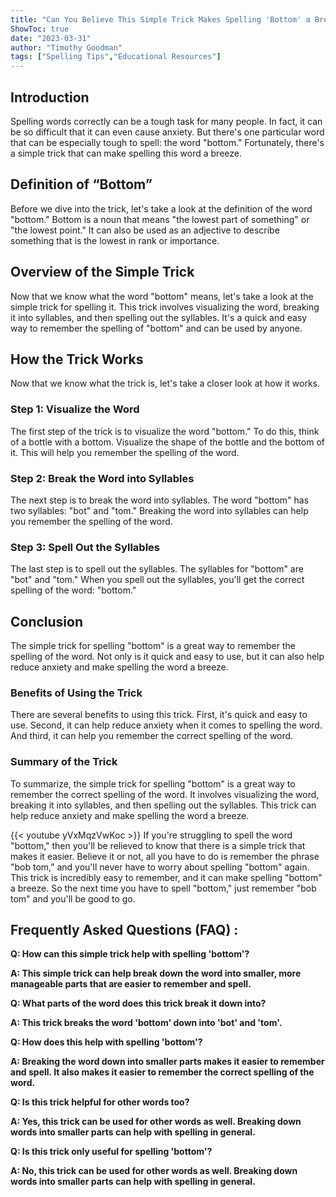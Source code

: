 ```yaml
---
title: "Can You Believe This Simple Trick Makes Spelling 'Bottom' a Breeze!"
ShowToc: true 
date: "2023-03-31"
author: "Timothy Goodman" 
tags: ["Spelling Tips","Educational Resources"]
---
```

## Introduction

Spelling words correctly can be a tough task for many people. In fact, it can be so difficult that it can even cause anxiety. But there's one particular word that can be especially tough to spell: the word "bottom." Fortunately, there's a simple trick that can make spelling this word a breeze. 

## Definition of “Bottom”

Before we dive into the trick, let's take a look at the definition of the word "bottom." Bottom is a noun that means "the lowest part of something" or "the lowest point." It can also be used as an adjective to describe something that is the lowest in rank or importance. 

## Overview of the Simple Trick

Now that we know what the word "bottom" means, let's take a look at the simple trick for spelling it. This trick involves visualizing the word, breaking it into syllables, and then spelling out the syllables. It's a quick and easy way to remember the spelling of "bottom" and can be used by anyone. 

## How the Trick Works

Now that we know what the trick is, let's take a closer look at how it works. 

### Step 1: Visualize the Word

The first step of the trick is to visualize the word "bottom." To do this, think of a bottle with a bottom. Visualize the shape of the bottle and the bottom of it. This will help you remember the spelling of the word. 

### Step 2: Break the Word into Syllables

The next step is to break the word into syllables. The word "bottom" has two syllables: "bot" and "tom." Breaking the word into syllables can help you remember the spelling of the word. 

### Step 3: Spell Out the Syllables

The last step is to spell out the syllables. The syllables for "bottom" are "bot" and "tom." When you spell out the syllables, you'll get the correct spelling of the word: "bottom." 

## Conclusion

The simple trick for spelling "bottom" is a great way to remember the spelling of the word. Not only is it quick and easy to use, but it can also help reduce anxiety and make spelling the word a breeze. 

### Benefits of Using the Trick

There are several benefits to using this trick. First, it's quick and easy to use. Second, it can help reduce anxiety when it comes to spelling the word. And third, it can help you remember the correct spelling of the word. 

### Summary of the Trick

To summarize, the simple trick for spelling "bottom" is a great way to remember the correct spelling of the word. It involves visualizing the word, breaking it into syllables, and then spelling out the syllables. This trick can help reduce anxiety and make spelling the word a breeze.

{{< youtube yVxMqzVwKoc >}} 
If you're struggling to spell the word "bottom," then you'll be relieved to know that there is a simple trick that makes it easier. Believe it or not, all you have to do is remember the phrase "bob tom," and you'll never have to worry about spelling "bottom" again. This trick is incredibly easy to remember, and it can make spelling "bottom" a breeze. So the next time you have to spell "bottom," just remember "bob tom" and you'll be good to go.

## Frequently Asked Questions (FAQ) :
**Q: How can this simple trick help with spelling 'bottom'?**

**A: This simple trick can help break down the word into smaller, more manageable parts that are easier to remember and spell.**

**Q: What parts of the word does this trick break it down into?**

**A: This trick breaks the word 'bottom' down into 'bot' and 'tom'.**

**Q: How does this help with spelling 'bottom'?**

**A: Breaking the word down into smaller parts makes it easier to remember and spell. It also makes it easier to remember the correct spelling of the word.**

**Q: Is this trick helpful for other words too?**

**A: Yes, this trick can be used for other words as well. Breaking down words into smaller parts can help with spelling in general.**

**Q: Is this trick only useful for spelling 'bottom'?**

**A: No, this trick can be used for other words as well. Breaking down words into smaller parts can help with spelling in general.**





